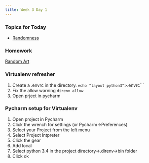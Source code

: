 ```yaml
---
title: Week 3 Day 1
---
```


### Topics for Today
* [Randomness](https://github.com/tiy-lv-python-2015-06/class-notes/blob/master/week3/01-Randomness.ipynb)

### Homework
[Random Art](https://github.com/tiy-lv-python-2015-06/random-art)

### Virtualenv refresher
1. Create a .envrc in the directory. ```echo "layout python3"```>.envrc```
2. Fix the allow warning ```direnv allow```
3. Open prject in pycharm

### Pycharm setup for Virtualenv
1. Open project in Pycharm
2. Click the wrench for settings (or Pycharm->Preferences)
3. Select your Project from the left menu
4. Select Project Intpreter
5. Click the gear
6. Add local
7. Select python 3.4 in the project directory->.direnv->bin folder
8. Click ok
